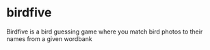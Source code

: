 # birdfive
Birdfive is a bird guessing game where you match bird photos to their names from a given wordbank
